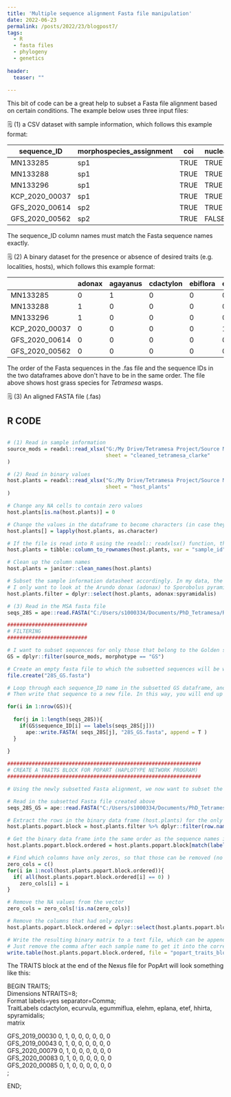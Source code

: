 ```yaml
---
title: 'Multiple sequence alignment Fasta file manipulation'
date: 2022-06-23
permalink: /posts/2022/23/blogpost7/
tags:
  - R
  - fasta files
  - phylogeny
  - genetics
  
header:
  teaser: ""
  
---
```


This bit of code can be a great help to subset a Fasta file alignment based on certain conditions. The example below uses three input files:

🗒️ (1) a CSV dataset with sample information, which follows this example format:


|sequence_ID | morphospecies_assignment | coi        | nuclear_28S   | morphotype | latitude | longitude |
|--------        |----------            |---------   |------- |------      |---------   |---------  |
| MN133285       |   sp1                |    TRUE    |  TRUE  |  GS        |  -33.2817  | 32.20973  |      
| MN133288       |   sp1                |    TRUE    |  TRUE  |  GS        |  -33.2817  | 32.20973  |    
| MN133296       |   sp1                |    TRUE    |  TRUE  |  NGS       |  -33.2817  | 32.20973  |  
| KCP_2020_00037 |   sp1                |    TRUE    |  TRUE  |  NGS       |  -33.2817  |  32.20973 |  
| GFS_2020_00614 |   sp2                |    TRUE    |  TRUE  |  GS        |   -33.2817 |  32.20973 |  
| GFS_2020_00562 |   sp2                |    TRUE    |  FALSE |  GS        |  -33.2817  | 32.20973  |  

The sequence_ID column names must match the Fasta sequence names exactly.

🗒️ (2) A binary dataset for the presence or absence of desired traits (e.g. localities, hosts), which follows this example format:

|                | adonax | agayanus       | cdactylon   | ebiflora | ecapensis | ecurvula |
|--------        |----------            |---------   |------- |------      |---------   |---------  |
| MN133285       |   0                |    1    |  0  |  0        |  0  | 0  |      
| MN133288       |   1                |    0    |  0  |  0        |  0  | 0  |    
| MN133296       |   1               |    0    |  0  |  0       |  0  | 0  |  
| KCP_2020_00037 |   0                |    0    |  0  |  0       |  1  |  0 |  
| GFS_2020_00614 |   0                |    0    |  0  |  0        |   0 |  1 |  
| GFS_2020_00562 |   0                |    0    |  0 |  0        |  0  | 1  | 

The order of the Fasta sequences in the .fas file and the sequence IDs in the two dataframes above don't have to be in the same order. The file above shows host grass species
for *Tetramesa* wasps.

🗒️ (3) An aligned FASTA file (.fas)

## R CODE

```r

# (1) Read in sample information
source_mods = readxl::read_xlsx("G:/My Drive/Tetramesa Project/Source Modifiers/source_modifiers_updated_10_06_2021.xlsx", 
                                sheet = "cleaned_tetramesa_clarke"
)

# (2) Read in binary values
host.plants = readxl::read_xlsx("G:/My Drive/Tetramesa Project/Source Modifiers/source_modifiers_updated_10_06_2021.xlsx", 
                                sheet = "host_plants"
)

# Change any NA cells to contain zero values
host.plants[is.na(host.plants)] = 0

# Change the values in the dataframe to become characters (in case they are read as strings)
host.plants[] = lapply(host.plants, as.character)

# If the file is read into R using the readxl:: readxlsx() function, then this line changes the first column to rownames
host.plants = tibble::column_to_rownames(host.plants, var = "sample_id")

# Clean up the column names
host.plants = janitor::clean_names(host.plants)

# Subset the sample information datasheet accordingly. In my data, the columns after spyramidalis contain other information, which isn't needed here. 
# I only want to look at the Arundo donax (adonax) to Sporobolus pyramidalis (spyramidalis) columns
host.plants.filter = dplyr::select(host.plants, adonax:spyramidalis)

# (3) Read in the MSA fasta file
seqs_28S = ape::read.FASTA("C:/Users/s1000334/Documents/PhD_Tetramesa/Raw Sequences/Tetramesa/ALIGNED_READY/Tetramesa/Single genes/More_eurytomidae_included/28S/28S_only_aligned.fasta")

##########################
# FILTERING
##########################

# I want to subset sequences for only those that belong to the Golden shouldered (GS) morphotype from my sample info sheet (source_mods):
GS = dplyr::filter(source_mods, morphotype == "GS")

# Create an empty fasta file to which the subsetted sequences will be written
file.create("28S_GS.fasta")

# Loop through each sequence_ID name in the subsetted GS dataframe, and extract the corresponding sequence name from the uploaded Fasta alignment file.
# Then write that sequence to a new file. In this way, you will end up with a subsetted Fasta alignment with only the golden shouldered specimens

for(i in 1:nrow(GS)){
  
  for(j in 1:length(seqs_28S)){
    if(GS$sequence_ID[i] == labels(seqs_28S[j]))
      ape::write.FASTA( seqs_28S[j], "28S_GS.fasta", append = T )
  }
  
}

###############################################################
# CREATE A TRAITS BLOCK FOR POPART (HAPLOTYPE NETWORK PROGRAM)
###############################################################

# Using the newly subsetted Fasta alignment, we now want to subset the binary values matrix (host.plants) to match it

# Read in the subsetted Fasta file created above
seqs_28S_GS = ape::read.FASTA("C:/Users/s1000334/Documents/PhD_Tetramesa/Raw Sequences/Tetramesa/ALIGNED_READY/Tetramesa/Single genes/More_eurytomidae_included/28S/PopArt/28S_GS.fasta")

# Extract the rows in the binary data frame (host.plants) for the only the sample names that are present in the subsetted Fasta file (seqs_28S_GS)
host.plants.popart.block = host.plants.filter %>% dplyr::filter(row.names(host.plants.filter) %in% labels(seqs_28S_GS))

# Get the binary data frame into the same order as the sequence names in the subsetted Fasta file
host.plants.popart.block.ordered = host.plants.popart.block[match(labels(seqs_28S_GS), rownames(host.plants.popart.block)),]

# Find which columns have only zeros, so that those can be removed (no point in keeping a trait column if there are no sequence representatives in it!)
zero_cols = c()
for(i in 1:ncol(host.plants.popart.block.ordered)){
  if( all(host.plants.popart.block.ordered[i] == 0) )
    zero_cols[i] = i
}

# Remove the NA values from the vector
zero_cols = zero_cols[!is.na(zero_cols)]

# Remove the columns that had only zeroes
host.plants.popart.block.ordered = dplyr::select(host.plants.popart.block.ordered, -zero_cols )

# Write the resulting binary matrix to a text file, which can be appended to the end of the sequence alignment Nexus file as a TRAITS block
# Just remove the comma after each sample name to get it into the correct format for PopArt
write.table(host.plants.popart.block.ordered, file = "popart_traits_block.txt", quote = FALSE, col.names = TRUE, sep = ",")

```

The TRAITS block at the end of the Nexus file for PopArt will look something like this:

BEGIN TRAITS;     
	Dimensions NTRAITS=8;     
	Format labels=yes separator=Comma;      
	TraitLabels cdactylon, ecurvula, egummiflua, elehm, eplana, etef, hhirta, spyramidalis;     
	matrix      
      
GFS_2019_00030	0,	1,	0,	0,	0,	0,	0,	0     
GFS_2019_00043	0,	1,	0,	0,	0,	0,	0,	0     
GFS_2020_00079	0,	1,	0,	0,	0,	0,	0,	0     
GFS_2020_00083	0,	1,	0,	0,	0,	0,	0,	0     
GFS_2020_00085	0,	1,	0,	0,	0,	0,	0,	0     
;  

END;    

